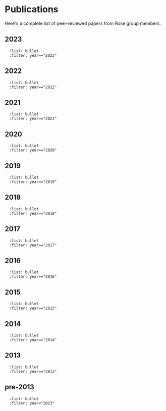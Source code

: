 # Publications

Here's a complete list of peer-reviewed papers from Rose group members.

## 2023

```{bibliography} rose_group_references.bib
  :list: bullet
  :filter: year=="2023"
```

## 2022

```{bibliography} rose_group_references.bib
  :list: bullet
  :filter: year=="2022"
```

## 2021

```{bibliography} rose_group_references.bib
  :list: bullet
  :filter: year=="2021"
```

## 2020

```{bibliography} rose_group_references.bib
  :list: bullet
  :filter: year=="2020"
```

## 2019

```{bibliography} rose_group_references.bib
  :list: bullet
  :filter: year=="2019"
```

## 2018

```{bibliography} rose_group_references.bib
  :list: bullet
  :filter: year=="2018"
```

## 2017

```{bibliography} rose_group_references.bib
  :list: bullet
  :filter: year=="2017"
```

## 2016

```{bibliography} rose_group_references.bib
  :list: bullet
  :filter: year=="2016"
```
## 2015

```{bibliography} rose_group_references.bib
  :list: bullet
  :filter: year=="2015"
```

## 2014

```{bibliography} rose_group_references.bib
  :list: bullet
  :filter: year=="2014"
```

## 2013

```{bibliography} rose_group_references.bib
  :list: bullet
  :filter: year=="2013"
```

## pre-2013

```{bibliography} rose_group_references.bib
  :list: bullet
  :filter: year<"2013"
```
